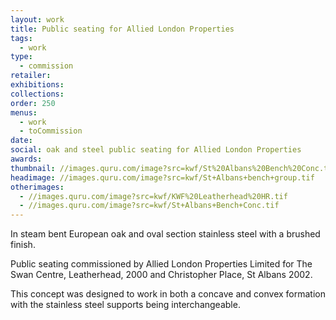 ```yaml
---
layout: work
title: Public seating for Allied London Properties
tags:
  - work
type:
  - commission
retailer:
exhibitions:
collections:
order: 250
menus:
  - work
  - toCommission
date:
social: oak and steel public seating for Allied London Properties
awards:
thumbnail: //images.quru.com/image?src=kwf/St%20Albans%20Bench%20Conc.tif&width=170&height=170&right=0.59062&left=0.10625&bottom=0.87317&top=0.11707
headimage: //images.quru.com/image?src=kwf/St+Albans+bench+group.tif
otherimages:
  - //images.quru.com/image?src=kwf/KWF%20Leatherhead%20HR.tif
  - //images.quru.com/image?src=kwf/St+Albans+Bench+Conc.tif
---
```

In steam bent European oak and oval section stainless steel with a brushed finish.

Public seating commissioned by Allied London Properties Limited for The Swan Centre, Leatherhead, 2000 and Christopher Place, St Albans 2002.

This concept was designed to work in both a concave and convex formation with the stainless steel supports being interchangeable.
